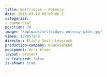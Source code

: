 ```yaml
---
title: Selfridges — Potency
date: 2015-03-18 00:00:00 Z
categories:
- commercial
position: 20
image: "/uploads/selfridges-potency-wide.jpg"
vimeo: 132857269
director: Elisha Smith-Leverock
production-company: Knucklehead
equipment: Arri Alexa
layout: project
is-featured: false
is-shown: true

---
```


